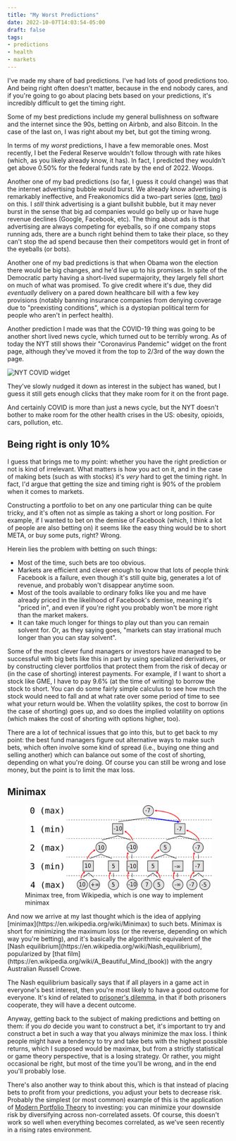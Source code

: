 ```yaml
---
title: "My Worst Predictions"
date: 2022-10-07T14:03:54-05:00
draft: false
tags:
- predictions
- health
- markets
---
```


I've made my share of bad predictions. I've had lots of good predictions too.
And being right often doesn't matter, because in the end nobody cares, and if
you're going to go about placing bets based on your predictions, it's incredibly
difficult to get the timing right.

Some of my best predictions include my general bullishness on software and the
internet since the 90s, betting on Airbnb, and also Bitcoin. In the case of the
last on, I was right about my bet, but got the timing wrong.

In terms of my _worst_ predictions, I have a few memorable ones. Most recently,
I bet the Federal Reserve wouldn't follow through with rate hikes (which, as you
likely already know, it has). In fact, I predicted they wouldn't get above 0.50%
for the federal funds rate by the end of 2022. Woops.

Another one of my bad predictions (so far, I guess it could change) was that the
internet advertising bubble would burst. We already know advertising is
remarkably ineffective, and Freakonomics did a two-part series
([one](https://freakonomics.com/podcast/does-advertising-actually-work-part-1-tv-ep-440/),
[two](https://freakonomics.com/podcast/does-advertising-actually-work-part-2-digital-ep-441/))
on this. I _still_ think advertising is a giant bullshit bubble, but it may
never burst in the sense that big ad companies would go belly up or have huge
revenue declines (Google, Facebook, etc). The thing about ads is that
advertising are always competing for eyeballs, so if one company stops running
ads, there are a bunch right behind them to take their place, so they can't stop
the ad spend because then their competitors would get in front of the eyeballs
(or bots).

Another one of my bad predictions is that when Obama won the election there
would be big changes, and he'd live up to his promises. In spite of the
Democratic party having a short-lived supermajority, they largely fell short on
much of what was promised. To give credit where it's due, they did _eventually_
delivery on a pared down healthcare bill with a few key provisions (notably
banning insurance companies from denying coverage due to "preexisting
conditions", which is a dystopian political term for people who aren't in
perfect health).

Another prediction I made was that the COVID-19 thing was going to be another
short lived news cycle, which turned out to be terribly wrong. As of today the
NYT still shows their "Coronavirus Pandemic" widget on the front page, although
they've moved it from the top to 2/3rd of the way down the page.

![NYT COVID widget](nyt-covid.png "The NYT COVID widget, from their front page circa Oct 7, 2022")

They've slowly nudged it down as interest in the subject has waned, but I guess
it still gets enough clicks that they make room for it on the front page.

And certainly COVID is more than just a news cycle, but the NYT doesn't bother
to make room for the other health crises in the US: obesity, opioids, cars,
pollution, etc.

## Being right is only 10%

I guess that brings me to my point: whether you have the right prediction or not
is kind of irrelevant. What matters is how you act on it, and in the case of
making bets (such as with stocks) it's _very_ hard to get the timing right. In
fact, I'd argue that getting the size and timing right is 90% of the problem
when it comes to markets.

Constructing a portfolio to bet on any one particular thing can be quite tricky,
and it's often not as simple as taking a short or long position. For example, if
I wanted to bet on the demise of Facebook (which, I think a lot of people are
also betting on) it seems like the easy thing would be to short META, or buy
some puts, right? Wrong.

Herein lies the problem with betting on such things:

- Most of the time, such bets are too obvious.
- Markets are efficient and clever enough to know that lots of people think
Facebook is a failure, even though it's still quite big, generates a lot of
revenue, and probably won't disappear anytime soon.
- Most of the tools available to ordinary folks like you and me have already
priced in the likelihood of Facebook's demise, meaning it's "priced in", and
even if you're right you probably won't be more right than the market makers.
- It can take much longer for things to play out than you can remain solvent
for. Or, as they saying goes, "markets can stay irrational much longer than you
can stay solvent".

Some of the most clever fund managers or investors have managed to be successful
with big bets like this in part by using specialized derivatives, or by
constructing clever portfolios that protect them from the risk of decay or (in
the case of shorting) interest payments. For example, if I want to short a stock
like GME, I have to pay 9.6% (at the time of writing) to borrow the stock to
short. You can do some fairly simple calculus to see how much the stock would
need to fall and at what rate over some period of time to see what your return
would be. When the volatility spikes, the cost to borrow (in the case of
shorting) goes up, and so does the implied volatility on options (which makes
the cost of shorting with options higher, too).

There are a lot of technical issues that go into this, but to get back to my
point: the best fund managers figure out alternative ways to make such bets,
which often involve some kind of spread (i.e., buying one thing and selling
another) which can balance out some of the cost of shorting, depending on what
you're doing. Of course you can still be wrong and lose money, but the point is
to limit the max loss.

## Minimax

<figure class="max-w-[16rem] float-right mr-0 ml-4 my-1">
  <a href="Minimax.svg">
    <img class="my-0 rounded-md bg-white p-2" src="Minimax.svg" alt="Minimax tree">
  </a>
  <figcaption>Minimax tree, from Wikipedia, which is one way to implement minimax</figcaption>
</figure>
And now we arrive at my last thought which is the idea of applying
[minimax](https://en.wikipedia.org/wiki/Minimax) to such bets. Minimax is short
for minimizing the maximum loss (or the reverse, depending on which way you're
betting), and it's basically the algorithmic equivalent of the [Nash
equilibrium](https://en.wikipedia.org/wiki/Nash_equilibrium), popularized by
[that film](https://en.wikipedia.org/wiki/A_Beautiful_Mind_(book)) with the
angry Australian Russell Crowe.

The Nash equilibrium basically says that if all players in a game act in
everyone's best interest, then you're most likely to have a good outcome for
everyone. It's kind of related to [prisoner's
dilemma](https://en.wikipedia.org/wiki/Prisoner%27s_dilemma), in that if both
prisoners cooperate, they will have a decent outcome.

Anyway, getting back to the subject of making predictions and betting on them:
if you _do_ decide you want to construct a bet, it's important to try and
construct a bet in such a way that you always minimize the max loss. I think
people might have a tendency to try and take bets with the highest possible
returns, which I supposed would be maximax, but from a strictly statistical or
game theory perspective, that is a losing strategy. Or rather, you might
occasional be right, but most of the time you'll be wrong, and in the end you'll
probably lose.

There's also another way to think about this, which is that instead of placing
bets to profit from your predictions, you adjust your bets to decrease risk.
Probably the simplest (or most common) example of this is the application of
[Modern Portfolio Theory](https://en.wikipedia.org/wiki/Modern_portfolio_theory)
to investing: you can minimize your downside risk by diversifying across
non-correlated assets. Of course, this doesn't work so well when everything
becomes correlated, as we've seen recently in a rising rates environment.
